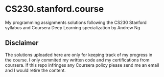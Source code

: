 # CS230.stanford.course
My programming assignments solutions following the CS230 Stanford syllabus and Coursera Deep Learning specialization by Andrew Ng

## Disclaimer
The solutions uploaded here are only for keeping track of my progress in the course. 
I only commited my written code and my certifications from coursera.
If this repo infringes any Coursera policy please send me an email and I would retire the content.
